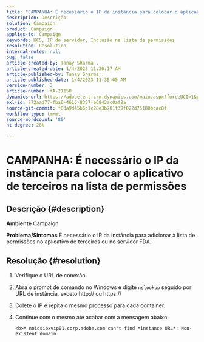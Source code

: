 ```yaml
---
title: "CAMPANHA: É necessário o IP da instância para colocar o aplicativo de terceiros na lista de permissões"
description: Descrição
solution: Campaign
product: Campaign
applies-to: Campaign
keywords: KCS, IP do servidor, Inclusão na lista de permissões
resolution: Resolution
internal-notes: null
bug: false
article-created-by: Tanay Sharma .
article-created-date: 1/4/2023 11:30:17 AM
article-published-by: Tanay Sharma .
article-published-date: 1/4/2023 11:35:05 AM
version-number: 3
article-number: KA-21150
dynamics-url: https://adobe-ent.crm.dynamics.com/main.aspx?forceUCI=1&pagetype=entityrecord&etn=knowledgearticle&id=57c7d027-238c-ed11-81ac-6045bd006a22
exl-id: 772aad77-fba6-4616-8357-e6843ac0af8a
source-git-commit: f03a9d45b6c1c28e3b701f39f022d75180bcac0f
workflow-type: tm+mt
source-wordcount: '80'
ht-degree: 28%

---
```


# CAMPANHA: É necessário o IP da instância para colocar o aplicativo de terceiros na lista de permissões

## Descrição {#description}

<b>Ambiente</b>
Campaign


<b>Problema/Sintomas</b>
É necessário o IP da instância para adicionar à lista de permissões no aplicativo de terceiros ou no servidor FDA.


## Resolução {#resolution}


1. Verifique o URL de conexão.
2. Abra o prompt de comando no Windows e digite `nslookup` seguido por URL de instância, exceto http:// ou https://
3. Colete o IP e repita o mesmo processo para cada container.
4. Continue com o mesmo até acabar com a mensagem abaixo.

   `<b>* noidsibxvip01.corp.adobe.com can't find *instance URL*: Non-existent domain`
